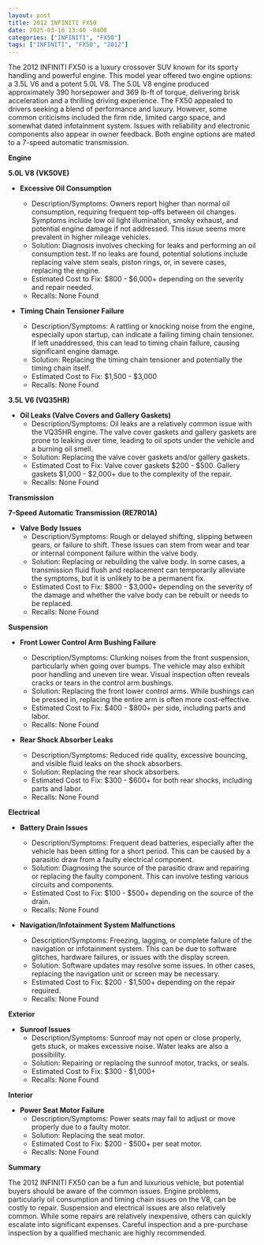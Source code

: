 ```yaml
---
layout: post
title: 2012 INFINITI FX50
date: 2025-03-16 13:40 -0400
categories: ["INFINITI", "FX50"]
tags: ["INFINITI", "FX50", "2012"]
---
```

The 2012 INFINITI FX50 is a luxury crossover SUV known for its sporty handling and powerful engine. This model year offered two engine options: a 3.5L V6 and a potent 5.0L V8. The 5.0L V8 engine produced approximately 390 horsepower and 369 lb-ft of torque, delivering brisk acceleration and a thrilling driving experience. The FX50 appealed to drivers seeking a blend of performance and luxury. However, some common criticisms included the firm ride, limited cargo space, and somewhat dated infotainment system. Issues with reliability and electronic components also appear in owner feedback. Both engine options are mated to a 7-speed automatic transmission.

**Engine**

**5.0L V8 (VK50VE)**

* **Excessive Oil Consumption**
    * Description/Symptoms: Owners report higher than normal oil consumption, requiring frequent top-offs between oil changes. Symptoms include low oil light illumination, smoky exhaust, and potential engine damage if not addressed. This issue seems more prevalent in higher mileage vehicles.
    * Solution: Diagnosis involves checking for leaks and performing an oil consumption test. If no leaks are found, potential solutions include replacing valve stem seals, piston rings, or, in severe cases, replacing the engine.
    * Estimated Cost to Fix: $800 - $6,000+ depending on the severity and repair needed.
    * Recalls: None Found

* **Timing Chain Tensioner Failure**
    * Description/Symptoms: A rattling or knocking noise from the engine, especially upon startup, can indicate a failing timing chain tensioner. If left unaddressed, this can lead to timing chain failure, causing significant engine damage.
    * Solution: Replacing the timing chain tensioner and potentially the timing chain itself.
    * Estimated Cost to Fix: $1,500 - $3,000
    * Recalls: None Found

**3.5L V6 (VQ35HR)**

* **Oil Leaks (Valve Covers and Gallery Gaskets)**
    * Description/Symptoms: Oil leaks are a relatively common issue with the VQ35HR engine. The valve cover gaskets and gallery gaskets are prone to leaking over time, leading to oil spots under the vehicle and a burning oil smell.
    * Solution: Replacing the valve cover gaskets and/or gallery gaskets.
    * Estimated Cost to Fix: Valve cover gaskets $200 - $500. Gallery gaskets $1,000 - $2,000+ due to the complexity of the repair.
    * Recalls: None Found

**Transmission**

**7-Speed Automatic Transmission (RE7R01A)**

* **Valve Body Issues**
    * Description/Symptoms: Rough or delayed shifting, slipping between gears, or failure to shift. These issues can stem from wear and tear or internal component failure within the valve body.
    * Solution: Replacing or rebuilding the valve body. In some cases, a transmission fluid flush and replacement can temporarily alleviate the symptoms, but it is unlikely to be a permanent fix.
    * Estimated Cost to Fix: $800 - $3,000+ depending on the severity of the damage and whether the valve body can be rebuilt or needs to be replaced.
    * Recalls: None Found

**Suspension**

* **Front Lower Control Arm Bushing Failure**
    * Description/Symptoms: Clunking noises from the front suspension, particularly when going over bumps. The vehicle may also exhibit poor handling and uneven tire wear. Visual inspection often reveals cracks or tears in the control arm bushings.
    * Solution: Replacing the front lower control arms. While bushings can be pressed in, replacing the entire arm is often more cost-effective.
    * Estimated Cost to Fix: $400 - $800+ per side, including parts and labor.
    * Recalls: None Found

* **Rear Shock Absorber Leaks**
    * Description/Symptoms: Reduced ride quality, excessive bouncing, and visible fluid leaks on the shock absorbers.
    * Solution: Replacing the rear shock absorbers.
    * Estimated Cost to Fix: $300 - $600+ for both rear shocks, including parts and labor.
    * Recalls: None Found

**Electrical**

* **Battery Drain Issues**
    * Description/Symptoms: Frequent dead batteries, especially after the vehicle has been sitting for a short period. This can be caused by a parasitic draw from a faulty electrical component.
    * Solution: Diagnosing the source of the parasitic draw and repairing or replacing the faulty component. This can involve testing various circuits and components.
    * Estimated Cost to Fix: $100 - $500+ depending on the source of the drain.
    * Recalls: None Found

* **Navigation/Infotainment System Malfunctions**
    * Description/Symptoms: Freezing, lagging, or complete failure of the navigation or infotainment system. This can be due to software glitches, hardware failures, or issues with the display screen.
    * Solution: Software updates may resolve some issues. In other cases, replacing the navigation unit or screen may be necessary.
    * Estimated Cost to Fix: $200 - $1,500+ depending on the repair required.
    * Recalls: None Found

**Exterior**

* **Sunroof Issues**
    * Description/Symptoms: Sunroof may not open or close properly, gets stuck, or makes excessive noise. Water leaks are also a possibility.
    * Solution: Repairing or replacing the sunroof motor, tracks, or seals.
    * Estimated Cost to Fix: $300 - $1,000+
    * Recalls: None Found

**Interior**

* **Power Seat Motor Failure**
    * Description/Symptoms: Power seats may fail to adjust or move properly due to a faulty motor.
    * Solution: Replacing the seat motor.
    * Estimated Cost to Fix: $200 - $500+ per seat motor.
    * Recalls: None Found

**Summary**

The 2012 INFINITI FX50 can be a fun and luxurious vehicle, but potential buyers should be aware of the common issues. Engine problems, particularly oil consumption and timing chain issues on the V8, can be costly to repair. Suspension and electrical issues are also relatively common. While some repairs are relatively inexpensive, others can quickly escalate into significant expenses. Careful inspection and a pre-purchase inspection by a qualified mechanic are highly recommended.

